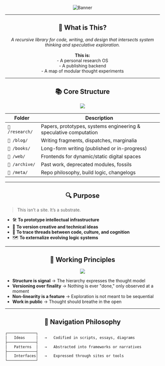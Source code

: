 <p align="center">
  <img src="https://capsule-render.vercel.app/api?type=waving&height=150&text=Welcome%20to%20The%20Archive&fontAlign=40&fontAlignY=40&color=gradient&fontSize=25&animation=fadeIn&desc=Code%20as%20Philosophy%20%7C%20Abstraction%20as%20Method" alt="Banner" />
</p>

---

<h2 align="center">🧭 What is This?</h2>

<p align="center">
  <em>A recursive library for code, writing, and design that intersects system thinking and speculative exploration.</em><br><br>
  <strong>This is:</strong><br>
  - A personal research OS<br>
  - A publishing backend<br>
  - A map of modular thought experiments
</p>

---

<h2 align="center">📚 Core Structure</h2>

<p align="center">
  <img src="https://img.shields.io/badge/Directory%20Map-Outline-blueviolet?style=for-the-badge&logo=markdown&logoColor=white" />
</p>

| Folder | Description |
|--------|-------------|
| `📁 /research/` | Papers, prototypes, systems engineering & speculative computation |
| `📁 /blog/`     | Writing fragments, dispatches, marginalia |
| `📁 /books/`    | Long-form writing (published or in-progress) |
| `📁 /web/`      | Frontends for dynamic/static digital spaces |
| `📁 /archive/`  | Past work, deprecated modules, fossils |
| `📁 /meta/`     | Repo philosophy, build logic, changelogs |

---

<h2 align="center">🔍 Purpose</h2>

> This isn’t a site. It’s a substrate.

- 🛠️ **To prototype intellectual infrastructure**
- 🔁 **To version creative and technical ideas**
- 🧵 **To trace threads between code, culture, and cognition**
- 🗺️ **To externalize evolving logic systems**

---

<h2 align="center">🧬 Working Principles</h2>

<p align="center">
  <img src="https://quotes-github-readme.vercel.app/api?type=horizontal&theme=radical&quote=The+artifact+isn’t+the+product—the+thought+process+is." />
</p>

- **Structure is signal** → The hierarchy expresses the thought model  
- **Versioning over finality** → Nothing is ever "done," only observed at a moment  
- **Non-linearity is a feature** → Exploration is not meant to be sequential  
- **Work in public** → Thought should breathe in the open

---

<h2 align="center">📡 Navigation Philosophy</h2>

```txt
┌─────────────┐
│   Ideas     │   →   Codified in scripts, essays, diagrams
├─────────────┤
│   Patterns  │   →   Abstracted into frameworks or narratives
├─────────────┤
│   Interfaces│   →   Expressed through sites or tools
└─────────────┘
